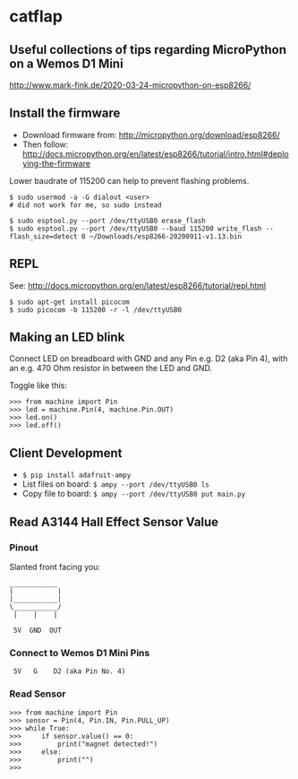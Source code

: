# catflap

## Useful collections of tips regarding MicroPython on a Wemos D1 Mini

http://www.mark-fink.de/2020-03-24-micropython-on-esp8266/

## Install the firmware

- Download firmware from: http://micropython.org/download/esp8266/
- Then follow: http://docs.micropython.org/en/latest/esp8266/tutorial/intro.html#deploying-the-firmware

Lower baudrate of 115200 can help to prevent flashing problems.

    $ sudo usermod -a -G dialout <user>
    # did not work for me, so sudo instead

    $ sudo esptool.py --port /dev/ttyUSB0 erase_flash
    $ sudo esptool.py --port /dev/ttyUSB0 --baud 115200 write_flash --flash_size=detect 0 ~/Downloads/esp8266-20200911-v1.13.bin

## REPL

See: http://docs.micropython.org/en/latest/esp8266/tutorial/repl.html

    $ sudo apt-get install picocom
    $ sudo picocom -b 115200 -r -l /dev/ttyUSB0


## Making an LED blink

Connect LED on breadboard with GND and any Pin e.g. D2 (aka Pin 4), with an e.g. 470 Ohm resistor in between the LED and GND.

Toggle like this:

    >>> from machine import Pin
    >>> led = machine.Pin(4, machine.Pin.OUT)
    >>> led.on()
    >>> led.off()

## Client Development

- `$ pip install adafruit-ampy`
- List files on board: `$ ampy --port /dev/ttyUSB0 ls`
- Copy file to board: `$ ampy --port /dev/ttyUSB0 put main.py`

## Read A3144 Hall Effect Sensor Value

### Pinout

Slanted front facing you:

```
____________
|           |
|___________|
\___________/
 |    |    |

 5V  GND  OUT
```

### Connect to Wemos D1 Mini Pins

```
 5V   G    D2 (aka Pin No. 4)
```

### Read Sensor

    >>> from machine import Pin
    >>> sensor = Pin(4, Pin.IN, Pin.PULL_UP)
    >>> while True:
    >>>     if sensor.value() == 0:
    >>>         print("magnet detected!")
    >>>     else:
    >>>         print("")
    >>>
